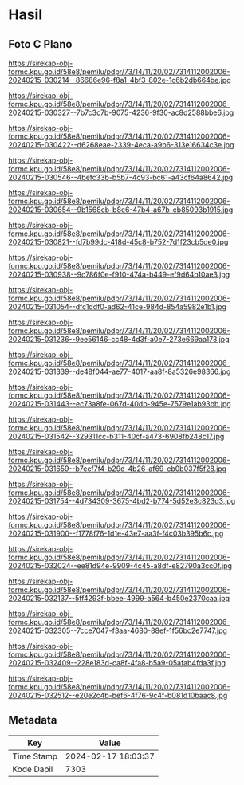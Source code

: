 # Hasil

## Foto C Plano

https://sirekap-obj-formc.kpu.go.id/58e8/pemilu/pdpr/73/14/11/20/02/7314112002006-20240215-030214--86686e96-f8a1-4bf3-802e-1c6b2db664be.jpg

https://sirekap-obj-formc.kpu.go.id/58e8/pemilu/pdpr/73/14/11/20/02/7314112002006-20240215-030327--7b7c3c7b-9075-4236-9f30-ac8d2588bbe6.jpg

https://sirekap-obj-formc.kpu.go.id/58e8/pemilu/pdpr/73/14/11/20/02/7314112002006-20240215-030422--d6268eae-2339-4eca-a9b6-313e16634c3e.jpg

https://sirekap-obj-formc.kpu.go.id/58e8/pemilu/pdpr/73/14/11/20/02/7314112002006-20240215-030546--4befc33b-b5b7-4c93-bc61-a43cf64a8642.jpg

https://sirekap-obj-formc.kpu.go.id/58e8/pemilu/pdpr/73/14/11/20/02/7314112002006-20240215-030654--9b1568eb-b8e6-47b4-a67b-cb85093b1915.jpg

https://sirekap-obj-formc.kpu.go.id/58e8/pemilu/pdpr/73/14/11/20/02/7314112002006-20240215-030821--fd7b99dc-418d-45c8-b752-7d1f23cb5de0.jpg

https://sirekap-obj-formc.kpu.go.id/58e8/pemilu/pdpr/73/14/11/20/02/7314112002006-20240215-030938--9c786f0e-f910-474a-b449-ef9d64b10ae3.jpg

https://sirekap-obj-formc.kpu.go.id/58e8/pemilu/pdpr/73/14/11/20/02/7314112002006-20240215-031054--dfc1ddf0-ad62-41ce-984d-854a5982e1b1.jpg

https://sirekap-obj-formc.kpu.go.id/58e8/pemilu/pdpr/73/14/11/20/02/7314112002006-20240215-031236--9ee56146-cc48-4d3f-a0e7-273e669aa173.jpg

https://sirekap-obj-formc.kpu.go.id/58e8/pemilu/pdpr/73/14/11/20/02/7314112002006-20240215-031339--de48f044-ae77-4017-aa8f-8a5326e98366.jpg

https://sirekap-obj-formc.kpu.go.id/58e8/pemilu/pdpr/73/14/11/20/02/7314112002006-20240215-031443--ec73a8fe-067d-40db-945e-7579e1ab93bb.jpg

https://sirekap-obj-formc.kpu.go.id/58e8/pemilu/pdpr/73/14/11/20/02/7314112002006-20240215-031542--329311cc-b311-40cf-a473-6908fb248c17.jpg

https://sirekap-obj-formc.kpu.go.id/58e8/pemilu/pdpr/73/14/11/20/02/7314112002006-20240215-031659--b7eef7f4-b29d-4b26-af69-cb0b037f5f28.jpg

https://sirekap-obj-formc.kpu.go.id/58e8/pemilu/pdpr/73/14/11/20/02/7314112002006-20240215-031754--4d734309-3675-4bd2-b774-5d52e3c823d3.jpg

https://sirekap-obj-formc.kpu.go.id/58e8/pemilu/pdpr/73/14/11/20/02/7314112002006-20240215-031900--f1778f76-1d1e-43e7-aa3f-f4c03b395b6c.jpg

https://sirekap-obj-formc.kpu.go.id/58e8/pemilu/pdpr/73/14/11/20/02/7314112002006-20240215-032024--ee81d94e-9909-4c45-a8df-e82790a3cc0f.jpg

https://sirekap-obj-formc.kpu.go.id/58e8/pemilu/pdpr/73/14/11/20/02/7314112002006-20240215-032137--5ff4293f-bbee-4999-a564-b450e2370caa.jpg

https://sirekap-obj-formc.kpu.go.id/58e8/pemilu/pdpr/73/14/11/20/02/7314112002006-20240215-032305--7cce7047-f3aa-4680-88ef-1f56bc2e7747.jpg

https://sirekap-obj-formc.kpu.go.id/58e8/pemilu/pdpr/73/14/11/20/02/7314112002006-20240215-032409--228e183d-ca8f-4fa8-b5a9-05afab4fda3f.jpg

https://sirekap-obj-formc.kpu.go.id/58e8/pemilu/pdpr/73/14/11/20/02/7314112002006-20240215-032512--e20e2c4b-bef6-4f76-9c4f-b081d10baac8.jpg


## Metadata

| Key        | Value               |
| ---------- | ------------------- |
| Time Stamp | 2024-02-17 18:03:37 |
| Kode Dapil | 7303                |



